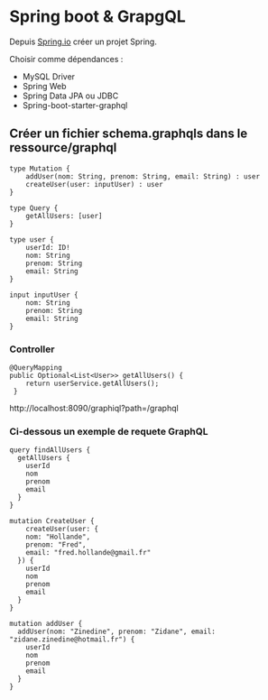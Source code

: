 # Spring boot & GrapgQL

Depuis [Spring.io](https://start.spring.io/) créer un projet Spring.

Choisir comme dépendances :

- MySQL Driver
- Spring Web
- Spring Data JPA ou JDBC
- Spring-boot-starter-graphql


## Créer un fichier schema.graphqls dans le ressource/graphql

````
type Mutation {
    addUser(nom: String, prenom: String, email: String) : user
    createUser(user: inputUser) : user
}

type Query {
    getAllUsers: [user]
}

type user {
    userId: ID!
    nom: String
    prenom: String
    email: String
}

input inputUser {
    nom: String
    prenom: String
    email: String
}
````

### Controller

```` 
@QueryMapping
public Optional<List<User>> getAllUsers() {
    return userService.getAllUsers();
 }
````

http://localhost:8090/graphiql?path=/graphql

### Ci-dessous un exemple de requete GraphQL
````
query findAllUsers {
  getAllUsers {
    userId
    nom
    prenom
    email
  }
}

mutation CreateUser {
	createUser(user: {
    nom: "Hollande",
    prenom: "Fred",
    email: "fred.hollande@gmail.fr"
  }) {
    userId
    nom
    prenom
    email
  } 
}

mutation addUser {
  addUser(nom: "Zinedine", prenom: "Zidane", email: "zidane.zinedine@hotmail.fr") {
    userId
    nom
    prenom
    email
  }
}

````
